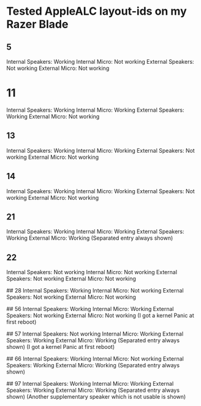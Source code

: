 # Tested AppleALC layout-ids on my Razer Blade

## 5
Internal Speakers: Working
Internal Micro: Not working
External Speakers: Not working
External Micro: Not working

# 11
Internal Speakers: Working
Internal Micro: Working
External Speakers: Working
External Micro: Not working

## 13
Internal Speakers: Working
Internal Micro: Working
External Speakers: Not working
External Micro: Not working

## 14
Internal Speakers: Working
Internal Micro: Working
External Speakers: Not working
External Micro: Not working

## 21
Internal Speakers: Working
Internal Micro: Working
External Speakers: Working
External Micro: Working (Separated entry always shown)

## 22
Internal Speakers: Not working
Internal Micro: Not working
External Speakers: Not working
External Micro: Not working

## 28
Internal Speakers: Working
Internal Micro: Not working
External Speakers: Not working
External Micro: Not working

## 56
Internal Speakers: Working
Internal Micro: Working
External Speakers: Not working
External Micro: Not working
(I got a kernel Panic at first reboot)

## 57
Internal Speakers: Not working
Internal Micro: Working
External Speakers: Working
External Micro: Working (Separated entry always shown)
(I got a kernel Panic at first reboot)

## 66
Internal Speakers: Working
Internal Micro: Not working
External Speakers: Working
External Micro: Working (Separated entry always shown)

## 97
Internal Speakers: Working
Internal Micro: Working
External Speakers: Working
External Micro: Working (Separated entry always shown)
(Another supplementary speaker which is not usable is shown)
